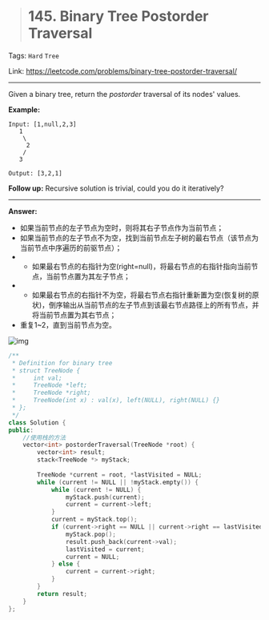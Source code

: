 > # 145. Binary Tree Postorder Traversal

Tags: `Hard` `Tree`

Link: <https://leetcode.com/problems/binary-tree-postorder-traversal/>

---

Given a binary tree, return the *postorder* traversal of its nodes' values.

**Example:**

```
Input: [1,null,2,3]
   1
    \
     2
    /
   3

Output: [3,2,1]
```

**Follow up:** Recursive solution is trivial, could you do it iteratively?

---

**Answer:**

* 如果当前节点的左子节点为空时，则将其右子节点作为当前节点；
* 如果当前节点的左子节点不为空，找到当前节点左子树的最右节点（该节点为当前节点中序遍历的前驱节点）；
* * 如果最右节点的右指针为空(right=null)，将最右节点的右指针指向当前节点，当前节点置为其左子节点；
* * 如果最右节点的右指针不为空，将最右节点右指针重新置为空(恢复树的原状)，倒序输出从当前节点的左子节点到该最右节点路径上的所有节点，并将当前节点置为其右节点；
* 重复1~2，直到当前节点为空。

![img](https://img-blog.csdn.net/20150512221040632?watermark/2/text/aHR0cDovL2Jsb2cuY3Nkbi5uZXQveWFuZ2ZlaXNj/font/5a6L5L2T/fontsize/400/fill/I0JBQkFCMA==/dissolve/70/gravity/Center)

```c++
/**
 * Definition for binary tree
 * struct TreeNode {
 *     int val;
 *     TreeNode *left;
 *     TreeNode *right;
 *     TreeNode(int x) : val(x), left(NULL), right(NULL) {}
 * };
 */
class Solution {
public:
    //使用栈的方法
    vector<int> postorderTraversal(TreeNode *root) {
        vector<int> result;
        stack<TreeNode *> myStack;
        
        TreeNode *current = root, *lastVisited = NULL;
        while (current != NULL || !myStack.empty()) {
            while (current != NULL) {
                myStack.push(current);
                current = current->left;
            }
            current = myStack.top(); 
            if (current->right == NULL || current->right == lastVisited) {
                myStack.pop();
                result.push_back(current->val);
                lastVisited = current;
                current = NULL;
            } else {
                current = current->right;
            }
        }
        return result;
    }
};
```

